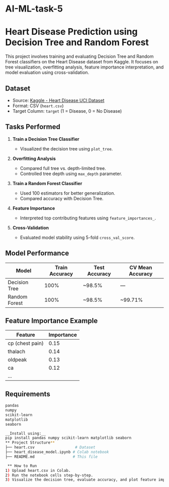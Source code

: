 # AI-ML-task-5
# Heart Disease Prediction using Decision Tree and Random Forest

This project involves training and evaluating Decision Tree and Random Forest classifiers on the Heart Disease dataset from Kaggle. It focuses on tree visualization, overfitting analysis, feature importance interpretation, and model evaluation using cross-validation.

## Dataset

- Source: [Kaggle - Heart Disease UCI Dataset](https://www.kaggle.com/ronitf/heart-disease-uci)
- Format: CSV (`heart.csv`)
- Target Column: `target` (1 = Disease, 0 = No Disease)

##  Tasks Performed

1. **Train a Decision Tree Classifier**
   - Visualized the decision tree using `plot_tree`.

2. **Overfitting Analysis**
   - Compared full tree vs. depth-limited tree.
   - Controlled tree depth using `max_depth` parameter.

3. **Train a Random Forest Classifier**
   - Used 100 estimators for better generalization.
   - Compared accuracy with Decision Tree.

4. **Feature Importance**
   - Interpreted top contributing features using `feature_importances_`.

5. **Cross-Validation**
   - Evaluated model stability using 5-fold `cross_val_score`.

## Model Performance

| Model           | Train Accuracy | Test Accuracy | CV Mean Accuracy |
|----------------|----------------|----------------|------------------|
| Decision Tree  | 100%            | ~98.5%         | —                |
| Random Forest  | 100%            | ~98.5%         | ~99.71%          |

##  Feature Importance Example
| Feature         | Importance |
| --------------- | ---------- |
| cp (chest pain) | 0.15       |
| thalach         | 0.14       |
| oldpeak         | 0.13       |
| ca              | 0.12       |
| ...             |            |

## Requirements

```bash
pandas
numpy
scikit-learn
matplotlib
seaborn

__Install using:__
pip install pandas numpy scikit-learn matplotlib seaborn
** Project Structure**
├── heart.csv                  # Dataset
├── heart_disease_model.ipynb # Colab notebook
├── README.md                 # This file

 ** How to Run
1) Upload heart.csv in Colab.
2) Run the notebook cells step-by-step.
3) Visualize the decision tree, evaluate accuracy, and plot feature importance.

